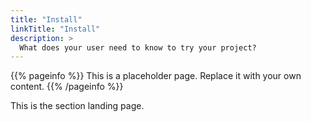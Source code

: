 ```yaml
---
title: "Install"
linkTitle: "Install"
description: >
  What does your user need to know to try your project?
---
```

{{% pageinfo %}}
This is a placeholder page. Replace it with your own content.
{{% /pageinfo %}}


This is the section landing page.

